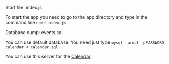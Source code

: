Start file: index.js

To start the app you need to go to the app directory and type in the command line `node index.js`

Database dump: events.sql

You can use default database. You need just type `mysql -uroot -pPASSWORD calendar < calendar.sql`

You can use this server for the [Calendar](https://github.com/kradavar/Google-Calendar)
